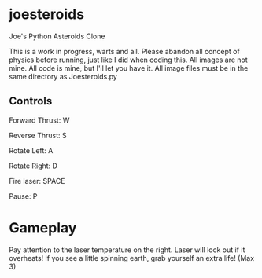 # joesteroids
 Joe's Python Asteroids Clone

This is a work in progress, warts and all.
Please abandon all concept of physics before running, just like I did when coding this.
All images are not mine. 
All code is mine, but I'll let you have it.
All image files must be in the same directory as Joesteroids.py

## Controls

Forward Thrust: W

Reverse Thrust: S

Rotate Left: A

Rotate Right: D

Fire laser: SPACE

Pause: P

# Gameplay

Pay attention to the laser temperature on the right. Laser will lock out if it overheats!
  If you see a little spinning earth, grab yourself an extra life! (Max 3)